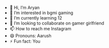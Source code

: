 - 👋 Hi, I’m Aryan
- 👀 I’m interested in bgmi gaming 
- 🌱 I’m currently learning 12
- 💞️ I’m looking to collaborate on gamer girlfriend 
- 📫 How to reach me Instagram 
- 😄 Pronouns: Aarush
- ⚡ Fun fact: You

<!---
Krishnash0909/Krishnash0909 is a ✨ special ✨ repository because its `README.md` (this file) appears on your GitHub profile.
You can click the Preview link to take a look at your changes.
--->
